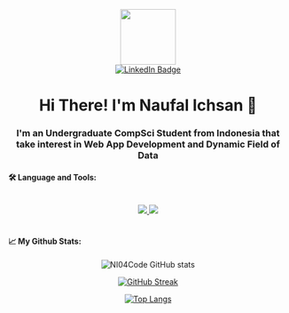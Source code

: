 <div id="header" align="center">
  <img src="https://media.giphy.com/media/M9gbBd9nbDrOTu1Mqx/giphy.gif" width="100"/>
</div>
<div id="badges" align="center">
    <a href="https://www.linkedin.com/in/naufal-ichsan-5423b722a/">
        <img src="https://img.shields.io/badge/LinkedIn-blue?style=for-the-badge&logo=linkedin&logoColor=white" alt="LinkedIn Badge"/>
    </a>
</div>
<div id="profile-views" align="center">
    <img src="https://komarev.com/ghpvc/?username=NI04Code&style=flat-square&color=blue" alt=""/>
</div>


<h1 align="center">Hi There! I'm Naufal Ichsan 👋</h1>

<h3 align="center">I'm an Undergraduate CompSci Student from Indonesia that take interest in Web App Development and Dynamic Field of Data</h3>

<h4>🛠️ Language and Tools: </h4>
<br>
<div id="language-tools" align="center">
    <a href="https://skillicons.dev">
        <img src="https://skillicons.dev/icons?i=python,java,html,javascript,css,tailwind,react,bootstrap,vercel" />
    </a>
    <a href="https://skillicons.dev">
        <img src="https://skillicons.dev/icons?i=django,spring,docker,dart,flutter,postgres,gcp,pytorch,tensorflow" />
    </a>
</div>
<br>

<h4>📈 My Github Stats: </h4>
<div id="github-stat" align="center">

![NI04Code GitHub stats](https://github-readme-stats.vercel.app/api?username=NI04Code&show_icons=true&theme=transparent&hide_border=true)

[![GitHub Streak](https://github-readme-streak-stats.herokuapp.com?user=NI04Code&theme=transparent&hide_border=true)](https://git.io/streak-stats)

[![Top Langs](https://github-readme-stats.vercel.app/api/top-langs/?username=NI04Code&layout=donut&theme=transparent&hide_border=true)](https://github.com/anuraghazra/github-readme-stats)

</div>